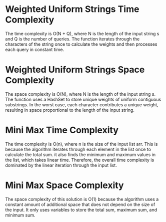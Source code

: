 # Weighted Uniform Strings Time Complexity
The time complexity is O(N + Q), where N is the length of the input string s and Q is the number of queries. The function iterates through the characters of the string once to calculate the weights and then processes each query in constant time.

# Weighted Uniform Strings Space Complexity
The space complexity is O(N), where N is the length of the input string s. The function uses a HashSet to store unique weights of uniform contiguous substrings. In the worst case, each character contributes a unique weight, resulting in space proportional to the length of the input string.

# Mini Max Time Complexity
The time complexity is O(n), where n is the size of the input list arr. This is because the algorithm iterates through each element in the list once to calculate the total sum. it also finds the minimum and maximum values in the list, which takes linear time. Therefore, the overall time complexity is dominated by the linear iteration through the input list.

# Mini Max Space Complexity
The space complexity of this solution is O(1) because the algorithm uses a constant amount of additional space that does not depend on the size of the input. It only uses variables to store the total sum, maximum sum, and minimum sum.
